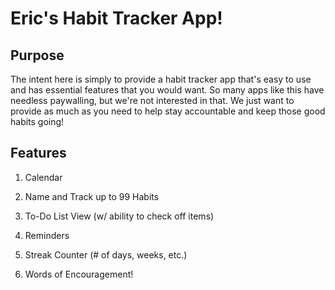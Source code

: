 # Eric's Habit Tracker App!

## Purpose

The intent here is simply to provide a habit tracker app that's easy to use and has essential features that you would want. So many apps like this have needless paywalling, but we're not interested in that. We just want to provide as much as you need to help stay accountable and keep those good habits going!

## Features

1. Calendar

2. Name and Track up to 99 Habits

3. To-Do List View (w/ ability to check off items)

4. Reminders

5. Streak Counter (# of days, weeks, etc.)

6. Words of Encouragement!